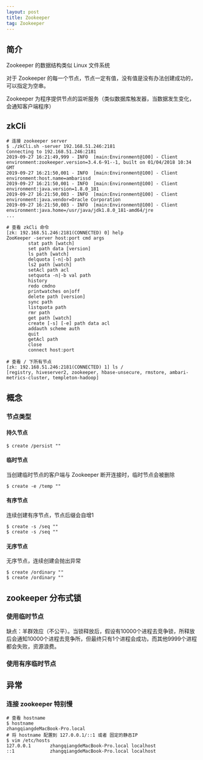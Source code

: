```yaml
---
layout: post
title: Zookeeper
tag: Zookeeper
---
```



## 简介

Zookeeper 的数据结构类似 Linux 文件系统

对于 Zookeeper 的每一个节点，节点一定有值，没有值是没有办法创建成功的，可以指定为空串。

Zookeeper 为程序提供节点的监听服务（类似数据库触发器，当数据发生变化，会通知客户端程序）

## zkCli
```shell
# 连接 zookeeper server
$ ./zkCli.sh -server 192.168.51.246:2181
Connecting to 192.168.51.246:2181
2019-09-27 16:21:49,999 - INFO  [main:Environment@100] - Client environment:zookeeper.version=3.4.6-91--1, built on 01/04/2018 10:34 GMT
2019-09-27 16:21:50,001 - INFO  [main:Environment@100] - Client environment:host.name=ambarissd
2019-09-27 16:21:50,001 - INFO  [main:Environment@100] - Client environment:java.version=1.8.0_181
2019-09-27 16:21:50,003 - INFO  [main:Environment@100] - Client environment:java.vendor=Oracle Corporation
2019-09-27 16:21:50,003 - INFO  [main:Environment@100] - Client environment:java.home=/usr/java/jdk1.8.0_181-amd64/jre
...

# 查看 zkCli 命令
[zk: 192.168.51.246:2181(CONNECTED) 0] help
ZooKeeper -server host:port cmd args
        stat path [watch]
        set path data [version]
        ls path [watch]
        delquota [-n|-b] path
        ls2 path [watch]
        setAcl path acl
        setquota -n|-b val path
        history 
        redo cmdno
        printwatches on|off
        delete path [version]
        sync path
        listquota path
        rmr path
        get path [watch]
        create [-s] [-e] path data acl
        addauth scheme auth
        quit 
        getAcl path
        close 
        connect host:port

# 查看 / 下所有节点
[zk: 192.168.51.246:2181(CONNECTED) 1] ls /
[registry, hiveserver2, zookeeper, hbase-unsecure, rmstore, ambari-metrics-cluster, templeton-hadoop]
```

## 概念
### 节点类型
#### 持久节点
```shell
$ create /persist ""
```

#### 临时节点
当创建临时节点的客户端与 Zookeeper 断开连接时，临时节点会被删除
```shell
$ create -e /temp ""
```

#### 有序节点
连续创建有序节点，节点后缀会自增1
```shell
$ create -s /seq ""
$ create -s /seq ""
```
#### 无序节点
无序节点，连续创建会抛出异常
```shell
$ create /ordinary ""
$ create /ordinary ""
```


## zookeeper 分布式锁
### 使用临时节点
缺点：羊群效应（不公平）。当锁释放后，假设有10000个进程去竞争锁，所释放后会通知10000个进程去竞争所，但最终只有1个进程会成功，而其他9999个进程都会失败，资源浪费。

### 使用有序临时节点




## 异常
### 连接 zookeeper 特别慢
```shell
# 查看 hostname
$ hostname
zhangqiangdeMacBook-Pro.local
# 将 hostname 配置到 127.0.0.1/::1 或者 固定的静态IP
$ vim /etc/hosts
127.0.0.1       zhangqiangdeMacBook-Pro.local localhost
::1             zhangqiangdeMacBook-Pro.local localhost
```